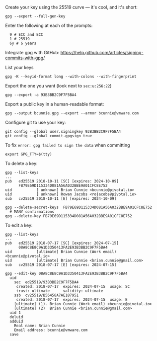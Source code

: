 Create your key using the 25519 curve — it's cool, and it's short:
```
gpg --expert --full-gen-key
```

Enter the following at each of the prompts:
```
  9 # ECC and ECC
  1 # 25519
  6y # 6 years
```

Integrate gpg with GitHub: <https://help.github.com/articles/signing-commits-with-gpg/>

List your keys
```
gpg -K --keyid-format long --with-colons --with-fingerprint
```

Export the one you want (look next to `sec:u:256:22`)
```
gpg --export -a 93B3BB2C9F7F5BA4
```

Export a public key in a human-readable format:
```
gpg --output bcunnie.gpg --export --armor bcunnie@vmware.com
```

Configure git to use your key:
```
git config --global user.signingkey 93B3BB2C9F7F5BA4
git config --global commit.gpgsign true
```

To fix `error: gpg failed to sign the data` when committing
```
export GPG_TTY=$(tty)
```

To delete a key:
```
gpg --list-keys
...
pub   ed25519 2018-10-11 [SC] [expires: 2024-10-09]
      FB79E69D115334D081A56A032BBE9A01CFC8E752
uid           [ unknown] Brian Cunnie <bcunnie@pivotal.io>
uid           [ unknown] Rowan Jacobs <rojacobs@pivotal.io>
sub   cv25519 2018-10-11 [E] [expires: 2024-10-09]

gpg --delete-secret-keys  FB79E69D115334D081A56A032BBE9A01CFC8E752
  # MANY confirmations
gpg --delete-key FB79E69D115334D081A56A032BBE9A01CFC8E752
```

To edit a key:

```
gpg --list-keys
...
pub   ed25519 2018-07-17 [SC] [expires: 2024-07-15]
      08A8C8E8C9A1D3350413FA2E93B3BB2C9F7F5BA4
uid           [ultimate] Brian Cunnie (Work email) <bcunnie@pivotal.io>
uid           [ultimate] Brian Cunnie <brian.cunnie@gmail.com>
sub   cv25519 2018-07-17 [E] [expires: 2024-07-15]

gpg --edit-key 08A8C8E8C9A1D3350413FA2E93B3BB2C9F7F5BA4
  uid
    sec  ed25519/93B3BB2C9F7F5BA4
	 created: 2018-07-17  expires: 2024-07-15  usage: SC
	 trust: ultimate      validity: ultimate
    ssb  cv25519/B56458A7AE187951
	 created: 2018-07-17  expires: 2024-07-15  usage: E
    [ultimate] (1). Brian Cunnie (Work email) <bcunnie@pivotal.io>
    [ultimate] (2)  Brian Cunnie <brian.cunnie@gmail.com>
  uid 1
  deluid
  adduid
    Real name: Brian Cunnie
    Email address: bcunnie@vmware.com
  save
```
